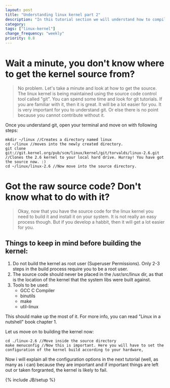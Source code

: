 ```yaml
---
layout: post
title: "Understanding linux kernel part 2"
description: "In this tutorial section we will understand how to compile and configure your linux kernel."
category:
tags: ["linux-kernel"]
change_frequency: "weekly"
priority: 0.8
---
```


# Wait a minute, you don't know where to get the kernel source from?
>No problem. Let's take a minute and look at how to get the source. The linux kernel is being maintained using the source code control tool called "git". You can spend some time and look for git tutorials. If you are familiar with it, then it is great. It will be a lot easier for you. It is very important for you to understand git. Or else there is no point because you cannot contribute without it.

Once you understand git, open your terminal and move on with following steps:

	mkdir ~/linux //Creates a directory named linux
	cd ~/linux //moves into the newly created directory.
	git clone git://git.kernel.org/pub/scm/linux/kernel/git/torvalds/linux-2.6.git //Clones the 2.6 kernel to your local hard drive. Hurray! You have got the source now. :)
	cd ~/linux/linux-2.6 //Now move into the source directory.

# Got the raw source code? Don't know what to do with it?
>Okay, now that you have the source code for the linux kernel you need to build it and install it on your system. It is not really an easy process though. But if you develop a habbit, then it will get a lot easier for you.

## Things to keep in mind before building the kernel:
1. Do not build the kernel as root user (Superuser Permissions). Only 2-3 steps in the build process require you to be a root user.
2. The source code should never be placed in the /usr/src/linux dir, as that is the location of the kernel that the system libs were built against.
3. Tools to be used:
	- GCC C Compiler
	- binutils
	- make
	- util-linux

This should make up the most of it. For more info, you can read "Linux in a nutshell" book chapter 1.

Let us move on to building the kernel now:

	cd ./linux-2.6 //Move inside the source directory
	make menuconfig //Now this is important. Here you will have to set the configuration of the kernel build according to your hardware,

Now i will explain all the configuration options in the next tutorial (well, as many as i can) because they are important and if important things are left out or taken forgranted, the kernel is likely to fail.

{% include JB/setup %}
